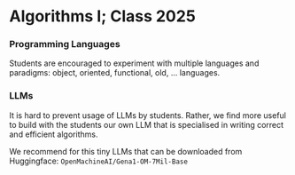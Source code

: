 # Algorithms I; Class 2025

### Programming Languages
Students are encouraged to experiment with multiple languages and paradigms: object, oriented, functional, old, ... languages.


### LLMs
It is hard to prevent usage of LLMs by students. 
Rather, we find more useful to build with the students our own LLM that is specialised in writing correct and efficient algorithms. 

We recommend for this tiny LLMs that can be downloaded from Huggingface: 
```OpenMachineAI/Gena1-OM-7Mil-Base```

